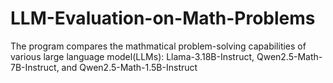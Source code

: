 # LLM-Evaluation-on-Math-Problems
The program compares the mathmatical problem-solving capabilities of various large language model(LLMs): Llama-3.18B-Instruct, Qwen2.5-Math-7B-Instruct, and Qwen2.5-Math-1.5B-Instruct
